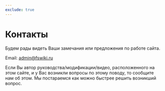 ```yaml
---
exclude: true
---
```


# Контакты

Будем рады видеть Ваши замечания или предложения по работе сайта.  

Email: <admin@fswiki.ru>

Если Вы автор руководства/модификации/видео, расположенного на этом сайте, и у Вас возникли вопросы по этому поводу, то сообщите нам об этом. Мы постараемся как можно быстрее решить возникший вопрос.